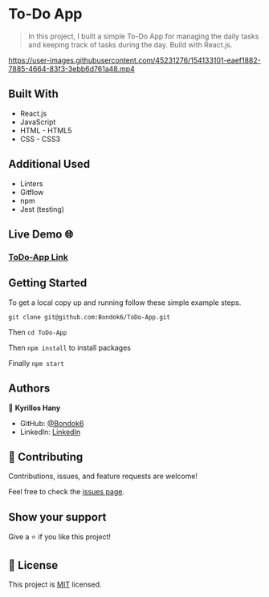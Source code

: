 # To-Do App

> In this project, I built a simple To-Do App for managing the daily tasks and keeping track of tasks during the day. Build with React.js.

https://user-images.githubusercontent.com/45231276/154133101-eaef1882-7885-4664-83f3-3ebb6d761a48.mp4

## Built With

- React.js
- JavaScript
- HTML - HTML5
- CSS - CSS3

## Additional Used

- Linters
- Gitflow
- npm
- Jest (testing)

## Live Demo 🌐

### [ToDo-App Link](https://bondok6.github.io/ToDo-App/)

## Getting Started

To get a local copy up and running follow these simple example steps.

`git clone git@github.com:Bondok6/ToDo-App.git`

Then `cd ToDo-App`

Then `npm install` to install packages

Finally `npm start`

## Authors

👤 **Kyrillos Hany**

- GitHub: [@Bondok6](https://github.com/Bondok6)
- LinkedIn: [LinkedIn](https://linkedin.com/in/linkedinhandle)

## 🤝 Contributing

Contributions, issues, and feature requests are welcome!

Feel free to check the [issues page](../../issues/).

## Show your support

Give a ⭐️ if you like this project!

## 📝 License

This project is [MIT](./MIT.md) licensed.

